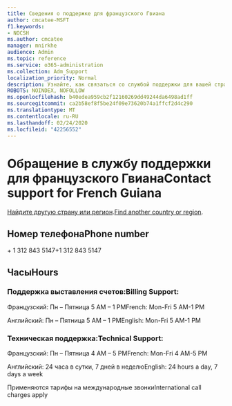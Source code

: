 ```yaml
---
title: Сведения о поддержке для французского Гвиана
author: cmcatee-MSFT
f1.keywords:
- NOCSH
ms.author: cmcatee
manager: mnirkhe
audience: Admin
ms.topic: reference
ms.service: o365-administration
ms.collection: Adm_Support
localization_priority: Normal
description: Узнайте, как связаться со службой поддержки для вашей страны или региона.
ROBOTS: NOINDEX, NOFOLLOW
ms.openlocfilehash: b40edea959cb2f12160269dd49244da6498ad1ff
ms.sourcegitcommit: ca2b58ef8f5be24f09e73620b74a1ffcf2d4c290
ms.translationtype: MT
ms.contentlocale: ru-RU
ms.lasthandoff: 02/24/2020
ms.locfileid: "42256552"
---
```

# <a name="contact-support-for-french-guiana"></a><span data-ttu-id="ce7fa-103">Обращение в службу поддержки для французского Гвиана</span><span class="sxs-lookup"><span data-stu-id="ce7fa-103">Contact support for French Guiana</span></span>

<span data-ttu-id="ce7fa-104">[Найдите другую страну или регион](../contact-support-for-business-products.md).</span><span class="sxs-lookup"><span data-stu-id="ce7fa-104">[Find another country or region](../contact-support-for-business-products.md).</span></span>

## <a name="phone-number"></a><span data-ttu-id="ce7fa-105">Номер телефона</span><span class="sxs-lookup"><span data-stu-id="ce7fa-105">Phone number</span></span>
<span data-ttu-id="ce7fa-106">+ 1 312 843 5147</span><span class="sxs-lookup"><span data-stu-id="ce7fa-106">+1 312 843 5147</span></span>

## <a name="hours"></a><span data-ttu-id="ce7fa-107">Часы</span><span class="sxs-lookup"><span data-stu-id="ce7fa-107">Hours</span></span>
### <a name="billing-support"></a><span data-ttu-id="ce7fa-108">Поддержка выставления счетов:</span><span class="sxs-lookup"><span data-stu-id="ce7fa-108">Billing Support:</span></span>

<span data-ttu-id="ce7fa-109">Французский: Пн – Пятница 5 AM – 1 PM</span><span class="sxs-lookup"><span data-stu-id="ce7fa-109">French: Mon-Fri 5 AM-1 PM</span></span>

<span data-ttu-id="ce7fa-110">Английский: Пн – Пятница 5 AM – 1 PM</span><span class="sxs-lookup"><span data-stu-id="ce7fa-110">English: Mon-Fri 5 AM-1 PM</span></span>

### <a name="technical-support"></a><span data-ttu-id="ce7fa-111">Техническая поддержка:</span><span class="sxs-lookup"><span data-stu-id="ce7fa-111">Technical Support:</span></span>

<span data-ttu-id="ce7fa-112">Французский: Пн – Пятница 4 AM – 5 PM</span><span class="sxs-lookup"><span data-stu-id="ce7fa-112">French: Mon-Fri 4 AM-5 PM</span></span>

<span data-ttu-id="ce7fa-113">Английский: 24 часа в сутки, 7 дней в неделю</span><span class="sxs-lookup"><span data-stu-id="ce7fa-113">English: 24 hours a day, 7 days a week</span></span>

<span data-ttu-id="ce7fa-114">Применяются тарифы на международные звонки</span><span class="sxs-lookup"><span data-stu-id="ce7fa-114">International call charges apply</span></span>